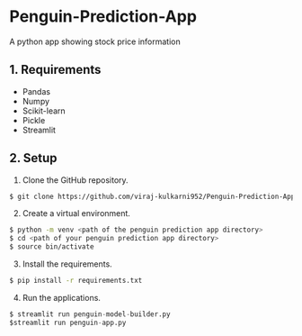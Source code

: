 # Penguin-Prediction-App
A python app showing stock price information

## 1. Requirements
* Pandas
* Numpy
* Scikit-learn
* Pickle
* Streamlit

## 2. Setup
1. Clone the GitHub repository.
```bash
$ git clone https://github.com/viraj-kulkarni952/Penguin-Prediction-App.git
```
2. Create a virtual environment.
```bash
$ python -m venv <path of the penguin prediction app directory>
$ cd <path of your penguin prediction app directory>
$ source bin/activate
```
3. Install the requirements.
```bash
$ pip install -r requirements.txt
```
4. Run the applications.
```python
$ streamlit run penguin-model-builder.py
$streamlit run penguin-app.py
```
